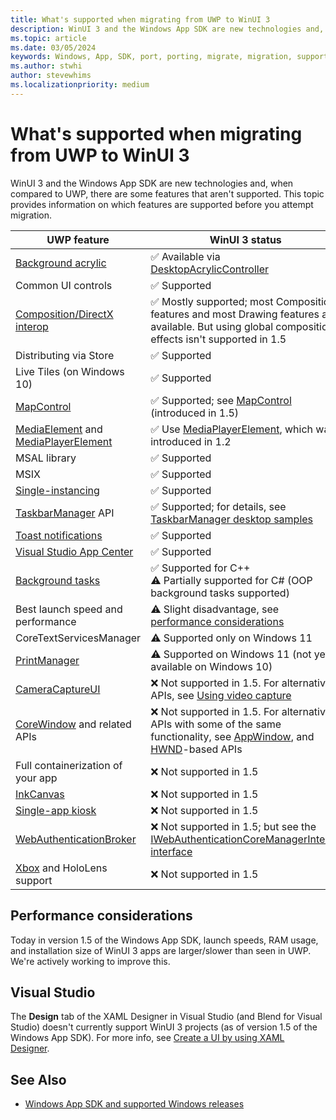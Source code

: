 ```yaml
---
title: What's supported when migrating from UWP to WinUI 3
description: WinUI 3 and the Windows App SDK are new technologies and, when compared to UWP, there are some features that aren't supported. This topic provides information on which features are supported before you attempt migration.
ms.topic: article
ms.date: 03/05/2024
keywords: Windows, App, SDK, port, porting, migrate, migration, support
ms.author: stwhi
author: stevewhims
ms.localizationpriority: medium
---
```


# What's supported when migrating from UWP to WinUI 3

WinUI 3 and the Windows App SDK are new technologies and, when compared to UWP, there are some features that aren't supported. This topic provides information on which features are supported before you attempt migration.

| UWP feature | WinUI 3 status |
| - | - |
| [Background acrylic](guides/winui3.md#acrylicbrushbackgroundsource-property) | ✅ Available via [DesktopAcrylicController](/windows/windows-app-sdk/api/winrt/microsoft.ui.composition.systembackdrops.desktopacryliccontroller) |
| Common UI controls | ✅ Supported |
| [Composition/DirectX interop](https://github.com/microsoft/microsoft-ui-xaml/issues/5025) | ✅ Mostly supported; most Composition features and most Drawing features are available. But using global composition effects isn't supported in 1.5 |
| Distributing via Store | ✅ Supported |
| Live Tiles (on Windows 10) | ✅ Supported |
| [MapControl](/uwp/api/windows.ui.xaml.controls.maps.mapcontrol) | ✅ Supported; see [MapControl](/windows/windows-app-sdk/api/winrt/microsoft.ui.xaml.controls.mapcontrol) (introduced in 1.5) |
| [MediaElement](/uwp/api/windows.ui.xaml.controls.mediaelement) and [MediaPlayerElement](/uwp/api/windows.ui.xaml.controls.mediaplayerelement) | ✅ Use [MediaPlayerElement](/windows/windows-app-sdk/api/winrt/microsoft.ui.xaml.controls.mediaplayerelement), which was introduced in 1.2 |
| MSAL library | ✅ Supported |
| MSIX | ✅ Supported |
| [Single-instancing](guides/applifecycle.md#single-instanced-apps) | ✅ Supported |
| [TaskbarManager](/uwp/api/windows.ui.shell.taskbarmanager) API | ✅ Supported; for details, see [TaskbarManager desktop samples](https://github.com/microsoft/Windows-classic-samples/tree/main/Samples/TaskbarManager) |
| [Toast notifications](guides/toast-notifications.md) | ✅ Supported |
| [Visual Studio App Center](https://appcenter.ms/) | ✅ Supported |
| [Background tasks](/windows/uwp/launch-resume/create-and-register-a-winmain-background-task) | ✅ Supported for C++ <br> ⚠️ Partially supported for C# (OOP background tasks supported)|
| Best launch speed and performance | ⚠️ Slight disadvantage, see [performance considerations](#performance-considerations) |
| CoreTextServicesManager | ⚠️ Supported only on Windows 11 |
| [PrintManager](https://portal.productboard.com/winappsdk/1-windows-app-sdk/c/50-support-printmanager-api) | ⚠️ Supported on Windows 11 (not yet available on Windows 10) |
| [CameraCaptureUI](https://portal.productboard.com/winappsdk/1-windows-app-sdk/c/49-support-cameracaptureui) | ❌ Not supported in 1.5. For alternative APIs, see [Using video capture](/windows/win32/multimedia/using-video-capture) |
| [CoreWindow](/uwp/api/windows.ui.core.corewindow) and related APIs | ❌ Not supported in 1.5. For alternative APIs with some of the same functionality, see [AppWindow](/windows/windows-app-sdk/api/winrt/microsoft.ui.windowing.appwindow), and [HWND](/windows/apps/develop/ui-input/retrieve-hwnd)-based APIs |
| Full containerization of your app | ❌ Not supported in 1.5 |
| [InkCanvas](https://portal.productboard.com/winappsdk/1-windows-app-sdk/c/31-inking-controls) | ❌ Not supported in 1.5 |
| [Single-app kiosk](https://portal.productboard.com/winappsdk/1-windows-app-sdk/c/62-support-single-app-kiosk) | ❌ Not supported in 1.5 |
| [WebAuthenticationBroker](/windows/uwp/security/web-authentication-broker) | ❌ Not supported in 1.5; but see the [IWebAuthenticationCoreManagerInterop interface](/windows/win32/api/webauthenticationcoremanagerinterop/nn-webauthenticationcoremanagerinterop-iwebauthenticationcoremanagerinterop) |
| [Xbox](/windows/uwp/xbox-apps/) and HoloLens support | ❌ Not supported in 1.5 |

## Performance considerations

Today in version 1.5 of the Windows App SDK, launch speeds, RAM usage, and installation size of WinUI 3 apps are larger/slower than seen in UWP. We're actively working to improve this.

## Visual Studio

The **Design** tab of the XAML Designer in Visual Studio (and Blend for Visual Studio) doesn't currently support WinUI 3 projects (as of version 1.5 of the Windows App SDK). For more info, see [Create a UI by using XAML Designer](/visualstudio/xaml-tools/creating-a-ui-by-using-xaml-designer-in-visual-studio).

## See Also

- [Windows App SDK and supported Windows releases](../support.md)
